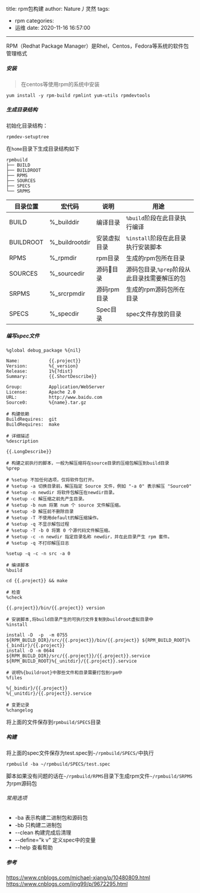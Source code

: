 title: rpm包构建
author: Nature丿灵然
tags:
  - rpm
categories:
  - 运维
date: 2020-11-16 16:57:00
---
RPM（Redhat Package Manager）是Rhel，Centos，Fedora等系统的软件包管理格式

<!--more-->

##### 安装

> 在centos等使用rpm的系统中安装

```shell
yum install -y rpm-build rpmlint yum-utils rpmdevtools
```

##### 生成目录结构

初始化目录结构：

```shell
rpmdev-setuptree
```

在`home`目录下生成目录结构如下

```shell
rpmbuild
├── BUILD
├── BUILDROOT
├── RPMS
├── SOURCES
├── SPECS
└── SRPMS
```

目录位置|宏代码|说明|用途|
-|-|-|-|
BUILD    |%_builddir    |编译目录|`%build`阶段在此目录执行编译
BUILDROOT|%_buildrootdir|安装虚拟目录|`%install`阶段在此目录执行安装脚本
RPMS     |%_rpmdir      |rpm目录|生成的rpm包所在目录
SOURCES  |%_sourcedir   |源码目录|源码包目录,`%prep`阶段从此目录找需要解压的包
SRPMS    |%_srcrpmdir   |源码rpm目录|生成的rpm源码包所在目录
SPECS    |%_specdir     |Spec目录|spec文件存放的目录

##### 编写spec文件

```spec
%global debug_package %{nil}

Name:           {{.project}}
Version:        %{_version}
Release:        1%{?dist}
Summary:        {{.ShortDescribe}}

Group:          Application/WebServer
License:        Apache 2.0
URL:            http://www.baidu.com
Source0:        %{name}.tar.gz

# 构建依赖
BuildRequires:  git
BuildRequires:  make

# 详细描述
%description

{{.LongDescribe}}

# 构建之前执行的脚本，一般为解压缩将在source目录的压缩包解压到build目录
%prep

# %setup 不加任何选项，仅将软件包打开。
# %setup -a 切换目录前，解压指定 Source 文件，例如 "-a 0" 表示解压 "Source0"
# %setup -n newdir 将软件包解压在newdir目录。
# %setup -c 解压缩之前先产生目录。
# %setup -b num 将第 num 个 source 文件解压缩。
# %setup -D 解压前不删除目录
# %setup -T 不使用default的解压缩操作。
# %setup -q 不显示解包过程
# %setup -T -b 0 将第 0 个源代码文件解压缩。
# %setup -c -n newdir 指定目录名称 newdir，并在此目录产生 rpm 套件。
# %setup -q 不打印解压日志

%setup -q -c -n src -a 0

# 编译脚本
%build

cd {{.project}} && make

# 检查
%check

{{.project}}/bin/{{.project}} version

# 安装脚本,将build目录产生的可执行文件复制到buildroot虚拟目录中
%install

install -D  -p  -m 0755 ${RPM_BUILD_DIR}/src/{{.project}}/bin/{{.project}} ${RPM_BUILD_ROOT}%{_bindir}/{{.project}}
install -D -m 0644 ${RPM_BUILD_DIR}/src/{{.project}}/{{.project}}.service ${RPM_BUILD_ROOT}%{_unitdir}/{{.project}}.service

# 说明%{buildroot}中那些文件和目录需要打包到rpm中
%files

%{_bindir}/{{.project}}
%{_unitdir}/{{.project}}.service

# 变更记录
%changelog
```

将上面的文件保存到`rpmbuild/SPECS`目录

##### 构建

将上面的spec文件保存为test.spec到`~/rpmbuild/SPECS/`中执行

```sehll
rpmbuild -ba ~/rpmbuild/SPECS/test.spec
```

脚本如果没有问题的话在`~/rpmbuild/RPMS`目录下生成rpm文件`~/rpmbuild/SRPMS`为rpm源码包

###### 常用选项

- -ba 表示构建二进制包和源码包
- -bb 只构建二进制包
- --clean 构建完成后清理
- --define="k v" 定义spec中的变量
- --help 查看帮助

##### 参考

<https://www.cnblogs.com/michael-xiang/p/10480809.html>
<https://www.cnblogs.com/jing99/p/9672295.html>
